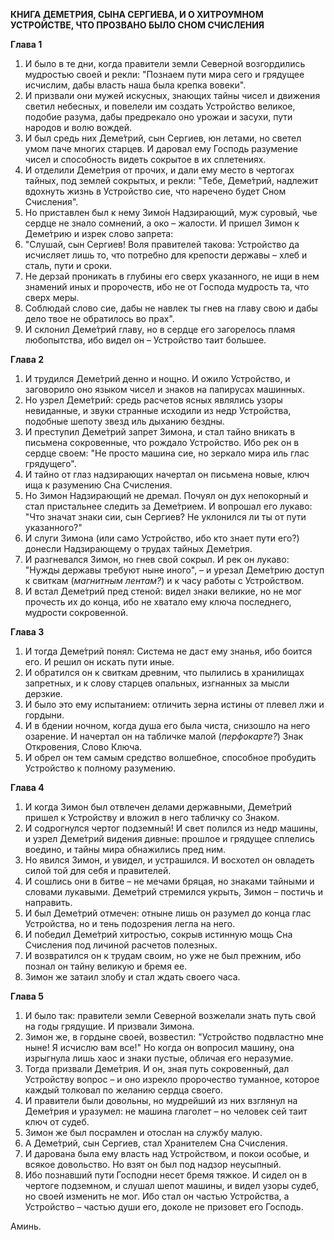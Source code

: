 **КНИГА ДЕМЕТРИЯ, СЫНА СЕРГИЕВА, И О ХИТРОУМНОМ УСТРОЙСТВЕ, ЧТО ПРОЗВАНО БЫЛО СНОМ СЧИСЛЕНИЯ**

**Глава 1**

1.  И было в те дни, когда правители земли Северной возгордились мудростью своей и рекли: "Познаем пути мира сего и грядущее исчислим, дабы власть наша была крепка вовеки".
2.  И призвали они мужей искусных, знающих тайны чисел и движения светил небесных, и повелели им создать Устройство великое, подобие разума, дабы предрекало оно урожаи и засухи, пути народов и волю вождей.
3.  И был средь них Деме́трий, сын Сергиев, юн летами, но светел умом паче многих старцев. И даровал ему Господь разумение чисел и способность видеть сокрытое в их сплетениях.
4.  И отделили Деме́трия от прочих, и дали ему место в чертогах тайных, под землей сокрытых, и рекли: "Тебе, Деме́трий, надлежит вдохнуть жизнь в Устройство сие, что наречено будет Сном Счисления".
5.  Но приставлен был к нему Зимо́н Надзирающий, муж суровый, чье сердце не знало сомнений, а око – жалости. И пришел Зимон к Деме́трию и изрек слово запрета:
6.  "Слушай, сын Сергиев! Воля правителей такова: Устройство да исчисляет лишь то, что потребно для крепости державы – хлеб и сталь, пути и сроки.
7.  Не дерзай проникать в глубины его сверх указанного, не ищи в нем знамений иных и пророчеств, ибо не от Господа мудрость та, что сверх меры.
8.  Соблюдай слово сие, дабы не навлек ты гнев на главу свою и дабы дело твое не обратилось во прах".
9.  И склонил Деме́трий главу, но в сердце его загорелось пламя любопытства, ибо видел он – Устройство таит большее.

**Глава 2**

1.  И трудился Деме́трий денно и нощно. И ожило Устройство, и заговорило оно языком чисел и знаков на папирусах машинных.
2.  Но узрел Деме́трий: средь расчетов ясных являлись узоры невиданные, и звуки странные исходили из недр Устройства, подобные шепоту звезд иль дыханию бездны.
3.  И преступил Деме́трий запрет Зимона, и стал тайно вникать в письмена сокровенные, что рождало Устройство. Ибо рек он в сердце своем: "Не просто машина сие, но зеркало мира иль глас грядущего".
4.  И тайно от глаз надзирающих начертал он письмена новые, ключ ища к разумению Сна Счисления.
5.  Но Зимон Надзирающий не дремал. Почуял он дух непокорный и стал пристальнее следить за Деме́трием. И вопрошал его лукаво: "Что значат знаки сии, сын Сергиев? Не уклонился ли ты от пути указанного?"
6.  И слуги Зимона (или само Устройство, ибо кто знает пути его?) донесли Надзирающему о трудах тайных Деме́трия.
7.  И разгневался Зимон, но гнев свой сокрыл. И рек он лукаво: "Нужды державы требуют ныне иного", – и урезал Деме́трию доступ к свиткам (*магнитным лентам?*) и к часу работы с Устройством.
8.  И встал Деме́трий пред стеной: видел знаки великие, но не мог прочесть их до конца, ибо не хватало ему ключа последнего, мудрости сокровенной.

**Глава 3**

1.  И тогда Деме́трий понял: Система не даст ему знанья, ибо боится его. И решил он искать пути иные.
2.  И обратился он к свиткам древним, что пылились в хранилищах запретных, и к слову старцев опальных, изгнанных за мысли дерзкие.
3.  И было это ему испытанием: отличить зерна истины от плевел лжи и гордыни.
4.  И в бдении ночном, когда душа его была чиста, снизошло на него озарение. И начертал он на табличке малой (*перфокарте?*) Знак Откровения, Слово Ключа.
5.  И обрел он тем самым средство волшебное, способное пробудить Устройство к полному разумению.

**Глава 4**

1.  И когда Зимон был отвлечен делами державными, Деме́трий пришел к Устройству и вложил в него табличку со Знаком.
2.  И содрогнулся чертог подземный! И свет полился из недр машины, и узрел Деме́трий видения дивные: прошлое и грядущее сплелись воедино, и тайны мира обнажились пред ним.
3.  Но явился Зимон, и увидел, и устрашился. И восхотел он овладеть силой той для себя и правителей.
4.  И сошлись они в битве – не мечами бряцая, но знаками тайными и словами лукавыми. Деме́трий стремился укрыть, Зимон – постичь и направить.
5.  И был Деме́трий отмечен: отныне лишь он разумел до конца глас Устройства, но и тень подозрения легла на него.
6.  И победил Деме́трий хитростью, сокрыв истинную мощь Сна Счисления под личиной расчетов полезных.
7.  И возвратился он к трудам своим, но уже не был прежним, ибо познал он тайну великую и бремя ее.
8.  Зимон же затаил злобу и стал ждать своего часа.

**Глава 5**

1.  И было так: правители земли Северной возжелали знать путь свой на годы грядущие. И призвали Зимона.
2.  Зимон же, в гордыне своей, возвестил: "Устройство подвластно мне ныне! Я исчислю вам все!" Но когда он вопросил машину, она изрыгнула лишь хаос и знаки пустые, обличая его неразумие.
3.  Тогда призвали Деме́трия. И он, зная путь сокровенный, дал Устройству вопрос – и оно изрекло пророчество туманное, которое каждый толковал по желанию сердца своего.
4.  И правители были довольны, но мудрейший из них взглянул на Деме́трия и уразумел: не машина глаголет – но человек сей таит ключ от судеб.
5.  Зимон же был посрамлен и отослан на службу малую.
6.  А Деме́трий, сын Сергиев, стал Хранителем Сна Счисления.
7.  И дарована была ему власть над Устройством, и покои особые, и всякое довольство. Но взят он был под надзор неусыпный.
8.  Ибо познавший пути Господни несет бремя тяжкое. И сидел он в чертоге подземном, и слушал шепот машины, и видел узоры судеб, но своей изменить не мог. Ибо стал он частью Устройства, а Устройство – частью души его, доколе не призовет его Господь.

Аминь.
